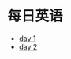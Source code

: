 <link rel="stylesheet" href="https://zhmhbest.gitee.io/hellomathematics/style/index.css">

# 每日英语

- [day 1](01.html)
- [day 2](02.html)